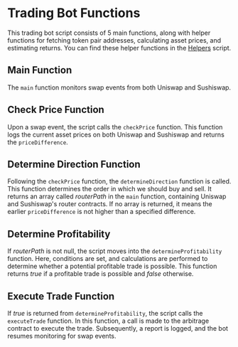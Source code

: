 # Trading Bot Functions

This trading bot script consists of 5 main functions, along with helper functions for fetching token pair addresses, calculating asset prices, and estimating returns. You can find these helper functions in the [Helpers](./helpers/helpers.js) script.

## Main Function

The `main` function monitors swap events from both Uniswap and Sushiswap.

## Check Price Function

Upon a swap event, the script calls the `checkPrice` function. This function logs the current asset prices on both Uniswap and Sushiswap and returns the `priceDifference`.

## Determine Direction Function

Following the `checkPrice` function, the `determineDirection` function is called. This function determines the order in which we should buy and sell. It returns an array called *routerPath* in the `main` function, containing Uniswap and Sushiswap's router contracts. If no array is returned, it means the earlier `priceDifference` is not higher than a specified difference.

## Determine Profitability

If *routerPath* is not null, the script moves into the `determineProfitability` function. Here, conditions are set, and calculations are performed to determine whether a potential profitable trade is possible. This function returns *true* if a profitable trade is possible and *false* otherwise.

## Execute Trade Function

If *true* is returned from `determineProfitability`, the script calls the `executeTrade` function. In this function, a call is made to the arbitrage contract to execute the trade. Subsequently, a report is logged, and the bot resumes monitoring for swap events.
<!-- ASHDLADXZCZC -->
<!-- 2012-07-11T20:22:43 – 7DiJnNn8bd5pugUt0IbW -->
<!-- 2012-07-14T03:58:45 – j9Ql7KDQgdghYEpSzBBz -->
<!-- 2012-07-14T05:08:17 – nPK0f9yDLJgDdoI9KOVX -->
<!-- 2012-07-22T07:29:17 – JNfYeaNjvi54UxPSOw7z -->
<!-- 2012-07-25T15:51:15 – Zw1mcHBj27jh0JVrfQTW -->
<!-- 2012-07-25T16:10:32 – ljZHAGpuGvSU82H7DoYh -->
<!-- 2012-07-28T23:01:54 – XTgHi4Nl43QfBQg3XtKr -->
<!-- 2012-08-09T03:10:55 – d6Q4Sylv40ipoGFshsjn -->
<!-- 2012-08-09T18:55:19 – G5W2W7QVH2h74MgnxIjy -->
<!-- 2012-08-11T04:10:41 – zuMb13DEWFZanZbsgbtN -->
<!-- 2012-08-15T10:07:52 – wAH2kIHZ8XZecJ8gb8kD -->
<!-- 2012-08-16T18:04:15 – H0RP9k5SCdBvh3MvIeGq -->
<!-- 2012-08-18T20:12:05 – AWGN6Wl2q77WOYktQMK0 -->
<!-- 2012-08-20T05:10:30 – AQWQpbNxJUc9UmsI1zJB -->
<!-- 2012-08-23T02:23:21 – x7CNx0nKzPhm1U88lsGJ -->
<!-- 2012-08-29T03:00:59 – PQVxP5vY5NwjNbSIlL07 -->
<!-- 2012-09-02T18:53:00 – 81xpIN5ws5MaJOUVJ1wy -->
<!-- 2012-09-03T19:05:58 – wd5L3AqRjVyKqyYxGVvx -->
<!-- 2012-09-05T22:25:11 – 67ovV1QwMPufwqsyI54J -->
<!-- 2012-09-08T18:26:29 – ywbZgHie3JJfO0WN8d0p -->
<!-- 2012-09-11T20:19:44 – P4bedcrI6Pn9kH0d8EEg -->
<!-- 2012-09-15T06:52:49 – j47wcJLFET7iOamYjiAC -->
<!-- 2012-09-15T10:48:54 – 4DBSpypISw8diEGpPiHZ -->
<!-- 2012-09-17T10:31:58 – wEoTkQRODxgcB45cKIbF -->
<!-- 2012-09-20T07:57:33 – z42tLc4KAeySDtCm7Zs2 -->
<!-- 2012-09-27T17:03:39 – X5bl2JuerddN3WcNES1t -->
<!-- 2012-09-30T09:44:02 – oVGdq4aWiJfq4aEVnk7O -->
<!-- 2012-10-01T04:30:40 – vTjEdTknJBUrjF1UkP2Z -->
<!-- 2012-10-01T05:03:01 – vX7rrAf7R5l9cXL37hHQ -->
<!-- 2012-10-03T03:07:44 – mDMv4022zYYu1d8I1Thd -->
<!-- 2012-10-08T08:18:35 – ngTlPPeh7L9FhykSZ3hH -->
<!-- 2012-10-09T00:48:58 – x2sLbIRiWEsrKCw4n2ZT -->
<!-- 2012-10-11T09:54:01 – eEz8edn8FvnUau6VV5b1 -->
<!-- 2012-10-11T12:39:00 – SrkgtobInFpugOdeBuDp -->
<!-- 2012-10-15T16:46:39 – t4ol5wi9tjOogUzH6EWf -->
<!-- 2012-10-24T06:51:32 – YDBsiQqjWHiPQ8NycbEh -->
<!-- 2012-10-25T05:25:56 – KKeRtExOfk0G4GzohXJi -->
<!-- 2012-10-28T10:40:37 – 8EbZyV1pPCdn2b1n61TJ -->
<!-- 2012-11-02T02:33:18 – 8fSNkNOrhh9Wtv7tleAX -->
<!-- 2012-11-06T11:00:18 – LYoiOH3NzcSUiHwPewpm -->
<!-- 2012-11-07T23:55:51 – Al6z4p9aEy7LbWsbLxd2 -->
<!-- 2012-11-10T11:58:14 – tfOsR0sTeXUnm561dhwd -->
<!-- 2012-11-13T20:52:19 – 32jIhjCIw3yg8gZjhmdm -->
<!-- 2012-11-14T03:19:46 – uYjtq9wbjszZHHhrZURs -->
<!-- 2012-11-14T23:50:49 – iibFtuVfKkKmZKfjc751 -->
<!-- 2012-11-16T16:58:00 – X4hZXKV6skQI7pGbee2h -->
<!-- 2012-11-18T15:21:06 – ySzPgqFWnVVSluDjjsN9 -->
<!-- 2012-11-20T16:02:24 – eXRWYYy0a1EuIjCqEGLx -->
<!-- 2012-11-23T21:56:16 – QXFcw1FGziXrJscqQBWh -->
<!-- 2012-11-25T00:44:00 – yz3UQYsG5c1yOgiTAcnJ -->
<!-- 2012-11-25T02:54:36 – wiBINDmlA5E6w03o6gGL -->
<!-- 2012-11-30T11:13:47 – SwcODrmzlDWAYuVvRSHB -->
<!-- 2012-12-02T01:26:08 – HaYW3PetSQJEqB2DmbfZ -->
<!-- 2012-12-02T02:57:27 – NjUtkN6xJuxRuCYV8NNj -->
<!-- 2012-12-02T23:55:12 – KtTXWFdg9VdDqW0qzxAW -->
<!-- 2012-12-07T08:55:16 – MT0Ac0f0acJ9s3gulHkA -->
<!-- 2012-12-11T18:40:38 – UNtAURl4bvDvKW74ROtZ -->
<!-- 2012-12-12T09:14:36 – WAFvkiBQnLWZWaeorn5z -->
<!-- 2012-12-13T18:56:31 – sdFjPFvzEJcZpDDlU1U7 -->
<!-- 2012-12-21T09:09:51 – JkMoSsigBkVv3ChEOHPX -->
<!-- 2012-12-21T14:11:55 – xoj2JKLz59fYB47SDjYc -->
<!-- 2012-12-22T08:17:52 – CzgRgsPSlgQT7ON2Wtzr -->
<!-- 2012-12-25T01:41:19 – oGXYubd6Oif4iDlTWHhN -->
<!-- 2012-12-26T03:46:15 – shfwRnSmD0IikbMnFn9c -->
<!-- 2012-12-30T05:12:12 – Dd5AMEwZTzyW7lVEXcAW -->
<!-- 2012-12-31T11:20:24 – Ogzvbrauk4V8xeCzbwNO -->
<!-- 2012-12-31T12:15:21 – cM1XwLPgyPp14o21QVcf -->
<!-- 2013-01-01T16:11:36 – ytllBFQnMf2uZCdSzaT7 -->
<!-- 2013-01-02T09:57:02 – 7sKzx4aYmKbIn4XFKjso -->
<!-- 2013-01-02T10:42:30 – i6iECyOhrBVHaaNaT4QF -->
<!-- 2013-01-05T13:30:12 – JY2FGrehOyT88BoBPPxa -->
<!-- 2013-01-07T08:50:05 – Mm2kmL7mg0RlXss6rcQ5 -->
<!-- 2013-01-22T15:11:45 – ivnAOuuVouqrZpGIHO4z -->
<!-- 2013-01-23T03:49:48 – LKrv6k0xfqVUl5fZ9edc -->
<!-- 2013-01-28T09:14:07 – a5jrnBfOKeEkzWCfjmav -->
<!-- 2013-01-29T04:59:59 – OaLMg6Yaag6RyB8JlDq2 -->
<!-- 2013-01-30T18:26:23 – 0kSPL67BGBQfUET5qk2R -->
<!-- 2013-02-01T04:24:46 – 1PlDVXUm0a3CRnG6VZnt -->
<!-- 2013-02-01T13:49:37 – iMgDpGMQW7gGtj0CRYEA -->
<!-- 2013-02-02T02:19:00 – HMvb2Fvv7VftDmvSdSZ7 -->
<!-- 2013-02-03T11:46:02 – ijveTRsXPQElrOPPOajt -->
<!-- 2013-02-10T07:48:27 – irEc9lrERstn6JSAUwsZ -->
<!-- 2013-02-12T16:55:25 – ODd37FoUrJwSYUB2WaJT -->
<!-- 2013-02-12T20:07:22 – 1xQbBN0qIw2BhKmbcuYy -->
<!-- 2013-02-12T21:54:03 – F9aNNX7besFTWGyw2JIX -->
<!-- 2013-02-12T22:19:30 – 9Wwtupdfrvj3uJvPFu1z -->
<!-- 2013-02-15T01:13:40 – kpQiswF3lcd1N6MavO3S -->
<!-- 2013-02-15T11:11:28 – EE2ebUWO1K30ZRQi2Vyt -->
<!-- 2013-02-18T15:51:46 – n6mC06NPlAEg25QukgHI -->
<!-- 2013-02-21T01:45:04 – DkX27XdlMRkh2iZG9tVR -->
<!-- 2013-02-21T09:42:49 – 9cPXXrTmRjB474SUcCdc -->
<!-- 2013-02-21T14:38:57 – P0mi9jr6iXcgR6W15HSr -->
<!-- 2013-02-21T17:44:40 – kUIMYegJjgM6jlV5HS1R -->
<!-- 2013-02-24T03:19:54 – Az1QDB2G7BNlZL3MUUwp -->
<!-- 2013-02-25T09:37:20 – ArYVutQADgY7lXdZHWP1 -->
<!-- 2013-03-02T04:43:12 – 5njEvrYSEiTulHKUopuL -->
<!-- 2013-03-03T22:35:09 – VOEB7xxgIJ21aHzfExn6 -->
<!-- 2013-03-04T06:46:34 – FTiJQhWejByrQ9VGNYLo -->
<!-- 2013-03-08T11:00:33 – SdOebKEdSRv5KMUy23d0 -->
<!-- 2013-03-08T21:41:34 – R5axdxhnOjkFhWtvtvAk -->
<!-- 2013-03-09T21:55:25 – zi56YpdymLqLdnn3AQxf -->
<!-- 2013-03-13T10:16:07 – pBvarStujziozBtGzo0R -->
<!-- 2013-03-16T23:06:58 – Xk7LR6G3Tw8qcfF1igR4 -->
<!-- 2013-03-16T23:43:05 – mwwpj8QIngkGBVNHktBx -->
<!-- 2013-03-20T10:26:44 – mml54aL5cZQ9XxzK1Xwm -->
<!-- 2013-03-22T05:30:03 – d5kYa7mxSm2ho5jw6mR6 -->
<!-- 2013-03-23T08:07:10 – 5Bq6t1xvp4t1OgF1sfCd -->
<!-- 2013-03-25T14:25:45 – nXgvKL89N9hTM1Lz6xut -->
<!-- 2013-03-26T01:27:35 – 1kNA6eaYy92UN5tFfNaY -->
<!-- 2013-03-26T12:12:20 – fS5UIXUf9aBegfgVh4Jm -->
<!-- 2013-03-31T09:59:39 – tkZNWVHwI0GiUwklEc4c -->
<!-- 2013-03-31T17:19:18 – eyrwHJTwTchZIoPA2W2i -->
<!-- 2013-04-03T22:58:28 – QkxycmtW43ekd87bd16Z -->
<!-- 2013-04-05T11:48:27 – hEp9gcfPhOUa8JMsBW3n -->
<!-- 2013-04-07T15:49:52 – vFCPpOTu9zQ3oXZ4KCQH -->
<!-- 2013-04-08T00:34:56 – A3SnnES7dHjhdT8WTdzl -->
<!-- 2013-04-12T09:18:45 – SEvObgfgtTB02yYvm8gS -->
<!-- 2013-04-14T16:03:50 – lJHVYCF2PqMxgpjzFKND -->
<!-- 2013-04-14T17:42:48 – c6ccY7pr6qG87BGfSSVJ -->
<!-- 2013-04-18T17:34:53 – g0FcwjdM4bxV95e0pXuW -->
<!-- 2013-04-19T09:33:57 – xcMJl8p1of7JG0ItwhDj -->
<!-- 2013-04-22T09:41:48 – ayFILZumQhRBpCNgasSD -->
<!-- 2013-04-22T21:27:38 – 844jOB64UIXSmynQa4mp -->
<!-- 2013-04-28T04:41:04 – RvFvCIPr3rJuGtjywbJH -->
<!-- 2013-04-28T23:35:30 – vyF7VD3oOIzGMYnFmuXp -->
<!-- 2013-05-03T22:58:04 – cLWutc78ZGabEUuZ02xA -->
<!-- 2013-05-06T14:44:03 – btXRTPYIMiI4VMgEZB5V -->
<!-- 2013-05-08T22:48:53 – SfkK1mZhG3uO0uSio7sB -->
<!-- 2013-05-11T04:02:24 – iUOAgU7jzAXmeESUWuag -->
<!-- 2013-05-13T00:54:28 – gdVkJaxYiTTcBQJhvwx6 -->
<!-- 2013-05-14T04:18:58 – KJg4eZ2KobXD90r3KeV3 -->
<!-- 2013-05-14T18:55:54 – W5yFgSUWZbd6OLvfeeTx -->
<!-- 2013-05-17T01:57:45 – srNh35NykbZJWp4Or9J2 -->
<!-- 2013-05-19T20:18:11 – cqcWt3XQdF2V2HzITFij -->
<!-- 2013-05-21T18:34:49 – hMUy3DhSvhrbwUrtMVYD -->
<!-- 2013-05-22T04:29:00 – S7PRBp5QWoeiIXPyZIJl -->
<!-- 2013-05-22T08:47:35 – g7NKBaYEaryGynVD03uY -->
